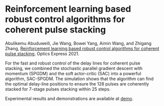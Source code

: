 # Reinforcement learning based robust control algorithms for coherent pulse stacking

Abulikemu Abuduweili, Jie Wang, Bowei Yang, Aimin Wang, and Zhigang Zhang, [Reinforcement learning based robust control algorithms for coherent pulse stacking](https://www.osapublishing.org/oe/fulltext.cfm?uri=oe-29-16-26068), Optics Express 2021.

For the fast and robust control of the delay lines for coherent pulse stacking, we combined the stochastic parallel gradient descent with momentum (SPGDM) and the soft actor-critic (SAC) into a powerful algorithm, SAC-SPGDM. The simulation shows that the algorithm can find the optimal delay-line positions to ensure the 128 pulses are coherently stacked for 7-stage pulses stacking within 25 steps.

Experimental results and demonstrations are available at [demo](demo).

